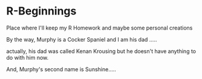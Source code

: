R-Beginnings
============

Place where I'll keep my R Homework and maybe some personal creations

By the way, Murphy is a Cocker Spaniel and I am his dad .....

actually, his dad was called Kenan Krousing but he doesn't have anything to do with him now.

And, Murphy's second name is Sunshine.....
